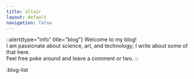 ```yaml
---
title: altair
layout: default
navigation: false
---
```


::alert{type="info" title="blog"}
Welcome to my blog!  
I am passionate about science, art, and technology;
I write about some of that here.   
Feel free poke around and leave a comment or two.
::

<!-- - [test](/blog/test/)
- [test2](/blog/test2/) -->

:blog-list
